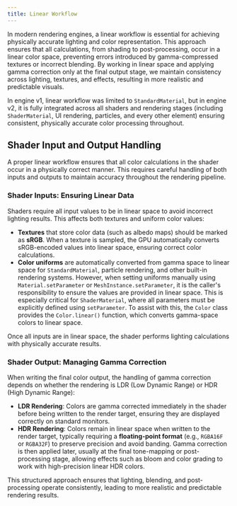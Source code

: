 ```yaml
---
title: Linear Workflow
---
```


In modern rendering engines, a linear workflow is essential for achieving physically accurate lighting and color representation. This approach ensures that all calculations, from shading to post-processing, occur in a linear color space, preventing errors introduced by gamma-compressed textures or incorrect blending. By working in linear space and applying gamma correction only at the final output stage, we maintain consistency across lighting, textures, and effects, resulting in more realistic and predictable visuals.

In engine v1, linear workflow was limited to `StandardMaterial`, but in engine v2, it is fully integrated across all shaders and rendering stages (including `ShaderMaterial`, UI rendering, particles, and every other element) ensuring consistent, physically accurate color processing throughout.

## Shader Input and Output Handling

A proper linear workflow ensures that all color calculations in the shader occur in a physically correct manner. This requires careful handling of both inputs and outputs to maintain accuracy throughout the rendering pipeline.  

### **Shader Inputs: Ensuring Linear Data**  

Shaders require all input values to be in linear space to avoid incorrect lighting results. This affects both textures and uniform color values:  

- **Textures** that store color data (such as albedo maps) should be marked as **sRGB**. When a texture is sampled, the GPU automatically converts sRGB-encoded values into linear space, ensuring correct color calculations.  
- **Color uniforms** are automatically converted from gamma space to linear space for `StandardMaterial`, particle rendering, and other built-in rendering systems. However, when setting uniforms manually using `Material.setParameter` or `MeshInstance.setParameter`, it is the caller's responsibility to ensure the values are provided in linear space. This is especially critical for `ShaderMaterial`, where all parameters must be explicitly defined using `setParameter`. To assist with this, the `Color` class provides the `Color.linear()` function, which converts gamma-space colors to linear space.  

Once all inputs are in linear space, the shader performs lighting calculations with physically accurate results.  

### **Shader Output: Managing Gamma Correction**  

When writing the final color output, the handling of gamma correction depends on whether the rendering is LDR (Low Dynamic Range) or HDR (High Dynamic Range):  

- **LDR Rendering**: Colors are gamma corrected immediately in the shader before being written to the render target, ensuring they are displayed correctly on standard monitors.  
- **HDR Rendering**: Colors remain in linear space when written to the render target, typically requiring a **floating-point format** (e.g., `RGBA16F` or `RGBA32F`) to preserve precision and avoid banding. Gamma correction is then applied later, usually at the final tone-mapping or post-processing stage, allowing effects such as bloom and color grading to work with high-precision linear HDR colors.  

This structured approach ensures that lighting, blending, and post-processing operate consistently, leading to more realistic and predictable rendering results.

